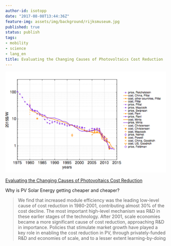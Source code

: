 ```yaml
---
author-id: isotopp
date: "2017-08-08T13:44:36Z"
feature-img: assets/img/background/rijksmuseum.jpg
published: true
status: publish
tags:
- mobility
- science
- lang_en
title: Evaluating the Changing Causes of Photovoltaics Cost Reduction
---
```

[![](/uploads/2017/08/pv-module-cost.png)](https://papers.ssrn.com/sol3/papers.cfm?abstract_id=2891516)

[Evaluating the Changing Causes of Photovoltaics Cost Reduction](https://papers.ssrn.com/sol3/papers.cfm?abstract_id=2891516)

Why is PV Solar Energy getting cheaper and cheaper?

> We find that increased module efficiency was the leading low-level cause
> of cost reduction in 1980-2001, contributing almost 30% of the cost
> decline. The most important high-level mechanism was R&D in these earlier
> stages of the technology. After 2001, scale economies became a more
> significant cause of cost reduction, approaching R&D in importance.
> Policies that stimulate market growth have played a key role in enabling
> the cost reduction in PV, through privately-funded R&D and economies of
> scale, and to a lesser extent learning-by-doing
